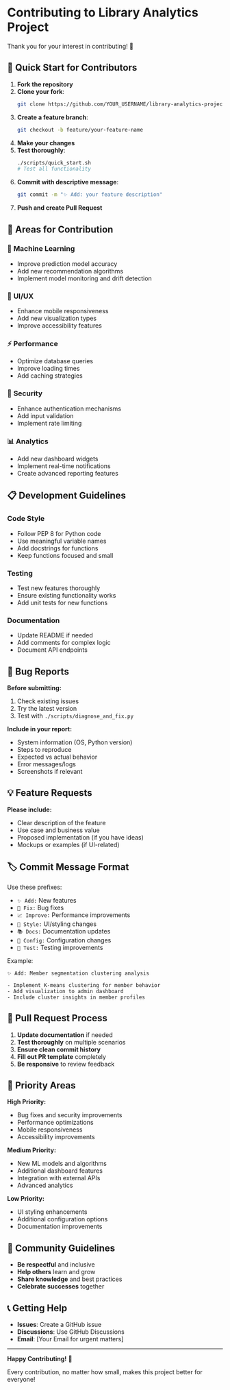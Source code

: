 # Contributing to Library Analytics Project

Thank you for your interest in contributing! 🎉

## 🚀 Quick Start for Contributors

1. **Fork the repository**
2. **Clone your fork**:
   ```bash
   git clone https://github.com/YOUR_USERNAME/library-analytics-project.git
   ```
3. **Create a feature branch**:
   ```bash
   git checkout -b feature/your-feature-name
   ```
4. **Make your changes**
5. **Test thoroughly**:
   ```bash
   ./scripts/quick_start.sh
   # Test all functionality
   ```
6. **Commit with descriptive message**:
   ```bash
   git commit -m "✨ Add: your feature description"
   ```
7. **Push and create Pull Request**

## 🎯 Areas for Contribution

### 🤖 **Machine Learning**
- Improve prediction model accuracy
- Add new recommendation algorithms
- Implement model monitoring and drift detection

### 🎨 **UI/UX**
- Enhance mobile responsiveness
- Add new visualization types
- Improve accessibility features

### ⚡ **Performance**
- Optimize database queries
- Improve loading times
- Add caching strategies

### 🔐 **Security**
- Enhance authentication mechanisms
- Add input validation
- Implement rate limiting

### 📊 **Analytics**
- Add new dashboard widgets
- Implement real-time notifications
- Create advanced reporting features

## 📋 **Development Guidelines**

### **Code Style**
- Follow PEP 8 for Python code
- Use meaningful variable names
- Add docstrings for functions
- Keep functions focused and small

### **Testing**
- Test new features thoroughly
- Ensure existing functionality works
- Add unit tests for new functions

### **Documentation**
- Update README if needed
- Add comments for complex logic
- Document API endpoints

## 🐛 **Bug Reports**

**Before submitting:**
1. Check existing issues
2. Try the latest version
3. Test with `./scripts/diagnose_and_fix.py`

**Include in your report:**
- System information (OS, Python version)
- Steps to reproduce
- Expected vs actual behavior
- Error messages/logs
- Screenshots if relevant

## 💡 **Feature Requests**

**Please include:**
- Clear description of the feature
- Use case and business value
- Proposed implementation (if you have ideas)
- Mockups or examples (if UI-related)

## 🏷️ **Commit Message Format**

Use these prefixes:
- `✨ Add:` New features
- `🐛 Fix:` Bug fixes
- `📈 Improve:` Performance improvements
- `🎨 Style:` UI/styling changes
- `📚 Docs:` Documentation updates
- `🔧 Config:` Configuration changes
- `🧪 Test:` Testing improvements

Example:
```
✨ Add: Member segmentation clustering analysis

- Implement K-means clustering for member behavior
- Add visualization to admin dashboard
- Include cluster insights in member profiles
```

## 🔄 **Pull Request Process**

1. **Update documentation** if needed
2. **Test thoroughly** on multiple scenarios
3. **Ensure clean commit history**
4. **Fill out PR template** completely
5. **Be responsive** to review feedback

## 🎯 **Priority Areas**

**High Priority:**
- Bug fixes and security improvements
- Performance optimizations
- Mobile responsiveness
- Accessibility improvements

**Medium Priority:**
- New ML models and algorithms
- Additional dashboard features
- Integration with external APIs
- Advanced analytics

**Low Priority:**
- UI styling enhancements
- Additional configuration options
- Documentation improvements

## 🤝 **Community Guidelines**

- **Be respectful** and inclusive
- **Help others** learn and grow
- **Share knowledge** and best practices
- **Celebrate successes** together

## 📞 **Getting Help**

- **Issues**: Create a GitHub issue
- **Discussions**: Use GitHub Discussions
- **Email**: [Your Email for urgent matters]

---

**Happy Contributing!** 🚀

Every contribution, no matter how small, makes this project better for everyone!
